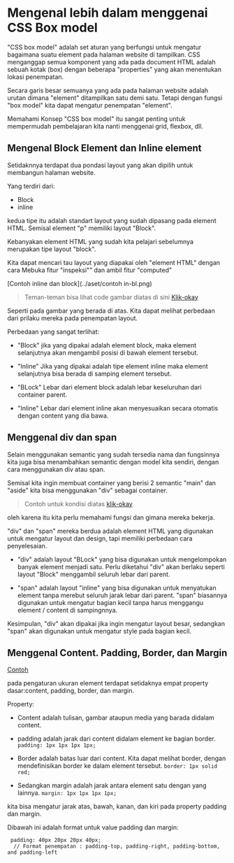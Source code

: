 # Mengenal lebih dalam menggenai CSS Box model

"CSS box model" adalah set aturan yang berfungsi untuk mengatur bagaimana suatu element pada halaman website di tampilkan. CSS menganggap semua komponent yang ada pada document HTML adalah sebuah kotak (box) dengan beberapa "properties" yang akan menentukan lokasi penempatan.

Secara garis besar semuanya yang ada pada halaman website adalah urutan dimana "element" ditampilkan satu demi satu. Tetapi dengan fungsi "box model" kita dapat mengatur penempatan "element".

Memahami Konsep "CSS box model" itu sangat penting untuk mempermudah pembelajaran kita nanti menggenai grid, flexbox, dll. 

## Mengenal Block Element dan Inline element


Setidaknnya terdapat dua pondasi layout yang 
akan dipilih untuk membangun halaman website.

Yang terdiri dari: 
- Block
- inline

kedua tipe itu adalah standart layout yang sudah dipasang pada element HTML. Semisal element "p" memiliki layout "Block".

Kebanyakan element HTML yang sudah kita pelajari sebelumnya merupakan tipe layout "block". 

Kita dapat mencari tau layout yang diapakai oleh "element HTML" dengan cara Mebuka fitur "inspeksi"" dan ambil fitur "computed" 


[Contoh inline dan block](../aset/contoh in-bl.png)

> Teman-teman bisa lihat code gambar diatas di sini [Klik-okay](./bl-in.html)

Seperti pada gambar yang berada di atas. Kita dapat melihat perbedaan dari prilaku mereka pada penempatan layout.

Perbedaan yang sangat terlihat:
- "Block" jika yang dipakai adalah element block, maka element selanjutnya akan mengambil posisi di bawah element tersebut.
- "Inline" Jika yang dipakai adalah tipe element inline maka element selanjutnya bisa berada di samping element tersebut.

- "BLock" Lebar dari element block adalah lebar keseluruhan dari container parent.
- "Inline" Lebar dari element inline akan menyesuaikan secara otomatis dengan content yang dia bawa.

## Menggenal div dan span

Selain menggunakan semantic yang sudah tersedia nama dan fungsinnya kita juga bisa menambahkan semantic dengan model kita sendiri, dengan cara menggunakan div atau span.

Semisal kita ingin membuat container yang berisi 2 semantic "main" dan "aside" kita bisa menggunakan "div" sebagai container.

> Contoh untuk kondisi diatas [klik-okay](../code/latihan-html/index-LT-03.html)

oleh karena itu kita perlu memahami fungsi dan gimana mereka bekerja.

"div" dan "span" mereka berdua adalah element HTML yang digunakan untuk mengatur layout dan design, tapi memiliki perbedaan cara penyelesaian.

- "div" adalah layout "BLock" yang bisa digunakan untuk mengelompokan banyak element menjadi satu. Perlu diketahui "div" akan berlaku seperti layout "Block" menggambil seluruh lebar dari parent.

- "span" adalah layout "inline" yang bisa digunakan untuk menyatukan element tanpa merebut seluruh jarak lebar dari parent. "span" biasannya digunakan untuk mengatur bagian kecil tanpa harus menggangu element / content di sampingnnya.

Kesimpulan, "div" akan dipakai jika ingin mengatur layout besar, sedangkan "span" akan digunakan untuk mengatur style pada bagian kecil.

## Menggenal Content. Padding, Border, dan Margin

[Contoh](../aset/co-padding.png)

pada pengaturan ukuran element terdapat setidaknya empat property dasar:content,  padding, border, dan margin.

Property:

- Content adalah tulisan, gambar ataupun media yang barada didalam content.

- padding adalah jarak dari content didalam element ke bagian border.
` padding: 1px 1px 1px 1px;`

- Border adalah batas luar dari content. Kita dapat melihat border, dengan mendefinisikan border ke dalam element tersebut.
``` border: 1px solid red; ```

- Sedangkan margin adalah jarak antara element satu dengan yang lainnya.
`margin: 1px 1px 1px 1px;`

kita bisa mengatur jarak atas, bawah, kanan, dan kiri pada property padding dan margin.


Dibawah ini adalah format untuk value padding dan margin:

```
 padding: 40px 20px 20px 40px;
  // Format penempatan : padding-top, padding-right, padding-bottom, and padding-left

```


